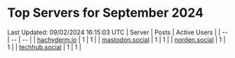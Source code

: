 # Top Servers for September 2024
Last Updated: 09/02/2024 16:15:03 UTC
| Server | Posts | Active Users |
| -- | -- | -- |
| [hachyderm.io](https://hachyderm.io/tags/PowerShell) | 1 | 1 |
| [mastodon.social](https://mastodon.social/tags/PowerShell) | 1 | 1 |
| [norden.social](https://norden.social/tags/PowerShell) | 1 | 1 |
| [techhub.social](https://techhub.social/tags/PowerShell) | 1 | 1 |
